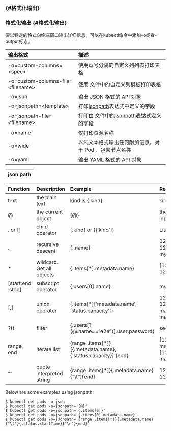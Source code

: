 ###  {#格式化输出}

### 格式化输出 {#格式化输出}

要以特定的格式向终端窗口输出详细信息，可以在kubectl命令中添加-o或者-output标志。

| 输出格式 | 描述 |
| :--- | :--- |
| -o=custom-columns=&lt;spec&gt; | 使用逗号分隔的自定义列列表打印表格 |
| -o=custom-columns-file=&lt;filename&gt; | 使用 文件中的自定义列模板打印表格 |
| -o=json | 输出 JSON 格式的 API 对象 |
| -o=jsonpath=&lt;template&gt; | 打印[jsonpath](https://kubernetes.io/docs/user-guide/jsonpath)表达式中定义的字段 |
| -o=jsonpath-file=&lt;filename&gt; | 打印由 文件中的[jsonpath](https://kubernetes.io/docs/user-guide/jsonpath)表达式定义的字段 |
| -o=name | 仅打印资源名称 |
| -o=wide | 以纯文本格式输出任何附加信息，对于 Pod ，包含节点名称 |
| -o=yaml | 输出 YAML 格式的 API 对象 |

| json path |
| :--- |


| Function | Description | Example | Result |
| :--- | :--- | :--- | :--- |
| text | the plain text | kind is {.kind} | kind is List |
| @ | the current object | {@} | the same as input |
| . or \[\] | child operator | {.kind} or {\[‘kind’\]} | List |
| .. | recursive descent | {..name} | 127.0.0.1 127.0.0.2 myself e2e |
| \* | wildcard. Get all objects | {.items\[\*\].metadata.name} | \[127.0.0.1 127.0.0.2\] |
| \[start:end :step\] | subscript operator | {.users\[0\].name} | myself |
| \[,\] | union operator | {.items\[\*\]\[‘metadata.name’, ‘status.capacity’\]} | 127.0.0.1 127.0.0.2 map\[cpu:4\] map\[cpu:8\] |
| ?\(\) | filter | {.users\[?\(@.name==”e2e”\)\].user.password} | secret |
| range, end | iterate list | {range .items\[\*\]}\[{.metadata.name}, {.status.capacity}\] {end} | \[127.0.0.1, map\[cpu:4\]\] \[127.0.0.2, map\[cpu:8\]\] |
| ”” | quote interpreted string | {range .items\[\*\]}{.metadata.name}{“\t”}{end} | 127.0.0.1 127.0.0.2 |

Below are some examples using jsonpath:

```
$ kubectl get pods -o json
$ kubectl get pods -o=jsonpath='{@}'
$ kubectl get pods -o=jsonpath='{.items[0]}'
$ kubectl get pods -o=jsonpath='{.items[0].metadata.name}'
$ kubectl get pods -o=jsonpath='{range .items[*]}{.metadata.name}{"\t"}{.status.startTime}{"\n"}{end}'
```



